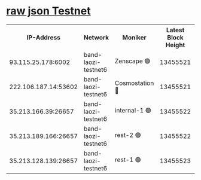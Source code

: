 
[raw json Testnet](https://rpc-check.bandt.stavr.tech/bandt/rpcbandt_result.json)
=

<table><tr><th>IP-Address</th><th>Network</th><th>Moniker</th><th>Latest Block Height</th><th>Earliest Block Height</th><th>Catching Up</th><th>Voting Power</th><th>Scan Time</th></tr><tr><td>93.115.25.178:6002</td><td>band-laozi-testnet6</td><td>Zenscape 🟢</td><td>13455521</td><td>12460001</td><td>False</td><td>0</td><td>2023-12-01T22:02:53.289043958UTC</td></tr><tr><td>222.106.187.14:53602</td><td>band-laozi-testnet6</td><td>Cosmostation 🔴</td><td>13455521</td><td>13177501</td><td>False</td><td>2203223</td><td>2023-12-01T22:02:54.803326285UTC</td></tr><tr><td>35.213.166.39:26657</td><td>band-laozi-testnet6</td><td>internal-1 🟢</td><td>13455522</td><td>13355522</td><td>False</td><td>0</td><td>2023-12-01T22:02:56.024587885UTC</td></tr><tr><td>35.213.189.166:26657</td><td>band-laozi-testnet6</td><td>rest-2 🟢</td><td>13455522</td><td>13355522</td><td>False</td><td>0</td><td>2023-12-01T22:02:57.225328835UTC</td></tr><tr><td>35.213.128.139:26657</td><td>band-laozi-testnet6</td><td>rest-1 🟢</td><td>13455523</td><td>13355523</td><td>False</td><td>0</td><td>2023-12-01T22:03:00.475821114UTC</td></tr></table>
